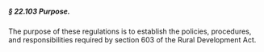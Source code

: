 ##### § 22.103 Purpose. #####

The purpose of these regulations is to establish the policies, procedures, and responsibilities required by section 603 of the Rural Development Act.
